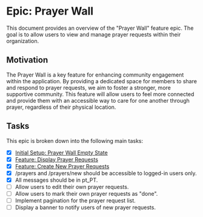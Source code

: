 # Epic: Prayer Wall

This document provides an overview of the "Prayer Wall" feature epic. The goal is to allow users to view and manage prayer requests within their organization.

## Motivation

The Prayer Wall is a key feature for enhancing community engagement within the application. By providing a dedicated space for members to share and respond to prayer requests, we aim to foster a stronger, more supportive community. This feature will allow users to feel more connected and provide them with an accessible way to care for one another through prayer, regardless of their physical location.

## Tasks

This epic is broken down into the following main tasks:

- [x] [Initial Setup: Prayer Wall Empty State](./01-prayer-wall-empty-state.md)
- [x] [Feature: Display Prayer Requests](./02-display-prayer-requests.md)
- [x] [Feature: Create New Prayer Requests](./03-create-new-prayer-requests.md)
- [x] /prayers and /prayers/new should be accessible to logged-in users only.
- [x] All messages should be in pt_PT.
- [ ] Allow users to edit their own prayer requests.
- [ ] Allow users to mark their own prayer requests as "done".
- [ ] Implement pagination for the prayer request list.
- [ ] Display a banner to notify users of new prayer requests.
